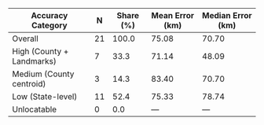 | Accuracy Category | N | Share (%) | Mean Error (km) | Median Error (km) |
|---|---|---|---|---|
| Overall | 21 | 100.0 | 75.08 | 70.70 |
| High (County + Landmarks) | 7 | 33.3 | 71.14 | 48.09 |
| Medium (County centroid) | 3 | 14.3 | 83.40 | 70.70 |
| Low (State-level) | 11 | 52.4 | 75.33 | 78.74 |
| Unlocatable | 0 | 0.0 | — | — |